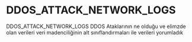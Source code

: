 # DDOS_ATTACK_NETWORK_LOGS
DDOS_ATTACK_NETWORK_LOGS
DDOS Ataklarının ne olduğu ve elimzde olan verileri veri madenciliğinin alt sınıflandırmaları ile verileri yorumladık
